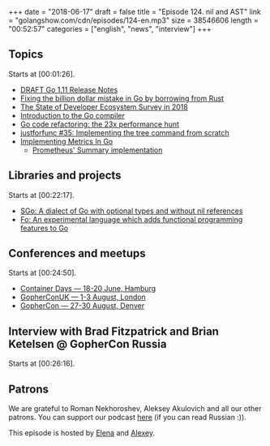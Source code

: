 +++
date = "2018-06-17"
draft = false
title = "Episode 124. nil and AST"
link = "golangshow.com/cdn/episodes/124-en.mp3"
size = 38546606
length = "00:52:57"
categories = ["english", "news", "interview"]
+++

## Topics

Starts at [00:01:26].

* [DRAFT Go 1.11 Release Notes](https://tip.golang.org/doc/go1.11)
* [Fixing the billion dollar mistake in Go by borrowing from Rust](https://getstream.io/blog/fixing-the-billion-dollar-mistake-in-go-by-borrowing-from-rust/)
* [The State of Developer Ecosystem Survey in 2018](https://www.jetbrains.com/research/devecosystem-2018/go/)
* [Introduction to the Go compiler](https://github.com/golang/go/blob/master/src/cmd/compile/README.md)
* [Go code refactoring: the 23x performance hunt](https://medium.com/@val_deleplace/go-code-refactoring-the-23x-performance-hunt-156746b522f7)
* [justforfunc #35: Implementing the tree command from scratch](https://youtu.be/XbKSssBftLM)
* [Implementing Metrics In Go](https://zserge.com/blog/metrics.html)
  * [Prometheus' Summary implementation](https://github.com/prometheus/client_golang/blob/v0.8.0/prometheus/summary.go#L142)

## Libraries and projects

Starts at [00:22:17].

* [SGo: A dialect of Go with optional types and without nil references](https://github.com/tcard/sgo)
* [Fo: An experimental language which adds functional programming features to Go](https://github.com/albrow/fo)

## Conferences and meetups

Starts at [00:24:50].

* [Container Days — 18-20 June, Hamburg](https://containerdays.io/)
* [GopherConUK — 1-3 August, London](https://www.golanguk.com)
* [GopherCon — 27-30 August, Denver](https://www.gophercon.com/)

## Interview with Brad Fitzpatrick and Brian Ketelsen @ GopherCon Russia

Starts at [00:26:16].

## Patrons

We are grateful to Roman Nekhoroshev, Aleksey Akulovich and all our other patrons.
You can support our podcast [here](https://www.patreon.com/golangshow) (if you can read Russian :)).

This episode is hosted by [Elena](https://twitter.com/webdeva) and [Alexey](https://twitter.com/paaleksey).

